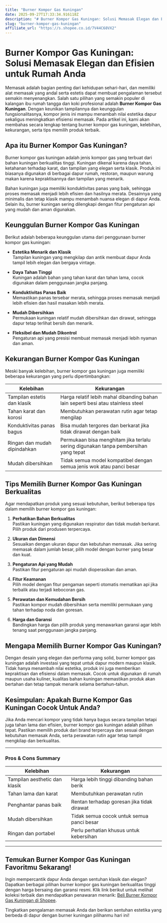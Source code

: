 ```yaml
---
title: "Burner Kompor Gas Kuningan"
date: 2025-09-27T17:33:34.916118Z
description: "# Burner Kompor Gas Kuningan: Solusi Memasak Elegan dan Efisien untuk Rumah Anda..."
slug: "burner-kompor-gas-kuningan"
affiliate_url: "https://s.shopee.co.id/7V44C68VX2"
---
```

# Burner Kompor Gas Kuningan: Solusi Memasak Elegan dan Efisien untuk Rumah Anda

Memasak adalah bagian penting dari kehidupan sehari-hari, dan memiliki alat memasak yang andal serta estetis dapat membuat pengalaman tersebut semakin menyenangkan. Salah satu pilihan yang semakin populer di kalangan ibu rumah tangga dan koki profesional adalah **Burner Kompor Gas Kuningan**. Dengan keunikan tampilannya dan keunggulan fungsionalitasnya, kompor jenis ini mampu menambah nilai estetika dapur sekaligus meningkatkan efisiensi memasak. Pada artikel ini, kami akan membahas secara lengkap tentang burner kompor gas kuningan, kelebihan, kekurangan, serta tips memilih produk terbaik.

## Apa itu Burner Kompor Gas Kuningan?

Burner kompor gas kuningan adalah jenis kompor gas yang terbuat dari bahan kuningan berkualitas tinggi. Kuningan dikenal karena daya tahan, ketahanan terhadap karat, dan tampilan yang elegan serta klasik. Produk ini biasanya digunakan di berbagai dapur rumah, restoran, maupun warung makan karena kepraktisannya dan tampilan yang menarik.

Bahan kuningan juga memiliki konduktivitas panas yang baik, sehingga proses memasak menjadi lebih efisien dan hasilnya merata. Desainnya yang minimalis dan tetap klasik mampu menambah nuansa elegan di dapur Anda. Selain itu, burner kuningan sering dilengkapi dengan fitur pengaturan api yang mudah dan aman digunakan.

## Keunggulan Burner Kompor Gas Kuningan

Berikut adalah beberapa keunggulan utama dari penggunaan burner kompor gas kuningan:

- **Estetika Menarik dan Klasik**  
  Tampilan kuningan yang mengkilap dan antik membuat dapur Anda tampil lebih elegan dan bergaya vintage.

- **Daya Tahan Tinggi**  
  Kuningan adalah bahan yang tahan karat dan tahan lama, cocok digunakan dalam penggunaan jangka panjang.

- **Konduktivitas Panas Baik**  
  Memastikan panas tersebar merata, sehingga proses memasak menjadi lebih efisien dan hasil masakan lebih merata.

- **Mudah Dibersihkan**  
  Permukaan kuningan relatif mudah dibersihkan dan dirawat, sehingga dapur tetap terlihat bersih dan menarik.

- **Fleksibel dan Mudah Dikontrol**  
  Pengaturan api yang presisi membuat memasak menjadi lebih nyaman dan aman.

## Kekurangan Burner Kompor Gas Kuningan

Meski banyak kelebihan, burner kompor gas kuningan juga memiliki beberapa kekurangan yang perlu dipertimbangkan:

| Kelebihan | Kekurangan |
| --- | --- |
| Tampilan estetis dan klasik | Harga relatif lebih mahal dibanding bahan lain seperti besi atau stainless steel |
| Tahan karat dan korosi | Membutuhkan perawatan rutin agar tetap mengilap |
| Konduktivitas panas bagus | Bisa mudah tergores dan berkarat jika tidak dirawat dengan baik |
| Ringan dan mudah dipindahkan | Permukaan bisa menghitam jika terlalu sering digunakan tanpa pembersihan yang tepat |
| Mudah dibersihkan | Tidak semua model kompatibel dengan semua jenis wok atau panci besar |

## Tips Memilih Burner Kompor Gas Kuningan Berkualitas

Agar mendapatkan produk yang sesuai kebutuhan, berikut beberapa tips dalam memilih burner kompor gas kuningan:

1. **Perhatikan Bahan Berkualitas**  
   Pastikan kuningan yang digunakan respirator dan tidak mudah berkarat. Pilih produk dari produsen terpercaya.

2. **Ukuran dan Dimensi**  
   Sesuaikan dengan ukuran dapur dan kebutuhan memasak. Jika sering memasak dalam jumlah besar, pilih model dengan burner yang besar dan kuat.

3. **Pengaturan Api yang Mudah**  
   Pastikan fitur pengaturan api mudah dioperasikan dan aman.

4. **Fitur Keamanan**  
   Pilih model dengan fitur pengaman seperti otomatis mematikan api jika terbalik atau terjadi kebocoran gas.

5. **Perawatan dan Kemudahan Bersih**  
   Pastikan kompor mudah dibersihkan serta memiliki permukaan yang tahan terhadap noda dan goresan.

6. **Harga dan Garansi**  
   Bandingkan harga dan pilih produk yang menawarkan garansi agar lebih tenang saat penggunaan jangka panjang.

## Mengapa Memilih Burner Kompor Gas Kuningan?

Dengan desain yang elegan dan performa yang solid, burner kompor gas kuningan adalah investasi yang tepat untuk dapur modern maupun klasik. Tidak hanya menambah nilai estetika, produk ini juga memberikan kepraktisan dan efisiensi dalam memasak. Cocok untuk digunakan di rumah maupun usaha kuliner, kualitas bahan kuningan memastikan produk akan bertahan dan tetap tampak menarik selama bertahun-tahun.

## Kesimpulan: Apakah Burne Kompor Gas Kuningan Cocok Untuk Anda?

Jika Anda mencari kompor yang tidak hanya bagus secara tampilan tetapi juga tahan lama dan efisien, burner kompor gas kuningan adalah pilihan tepat. Pastikan memilih produk dari brand terpercaya dan sesuai dengan kebutuhan memasak Anda, serta perawatan rutin agar tetap tampil mengkilap dan berkualitas.

---

### Pros & Cons Summary

| Kelebihan | Kekurangan |
| --- | --- |
| Tampilan aesthetic dan klasik | Harga lebih tinggi dibanding bahan berik |
| Tahan lama dan karat | Membutuhkan perawatan rutin |
| Penghantar panas baik | Rentan terhadap goresan jika tidak dirawat |
| Mudah dibersihkan | Tidak semua cocok untuk semua panci besar |
| Ringan dan portabel | Perlu perhatian khusus untuk kebersihan |

---

## Temukan Burner Kompor Gas Kuningan Favoritmu Sekarang!

Ingin mempercantik dapur Anda dengan sentuhan klasik dan elegan? Dapatkan berbagai pilihan burner kompor gas kuningan berkualitas tinggi dengan harga bersaing dan garansi resmi. Klik link berikut untuk melihat koleksi terbaik dan mendapatkan penawaran menarik: [Beli Burner Kompor Gas Kuningan di Shopee](https://s.shopee.co.id/7V44C68VX2).

Tingkatkan pengalaman memasak Anda dan berikan sentuhan estetika yang berbeda di dapur dengan burner kuningan pilihanmu hari ini!